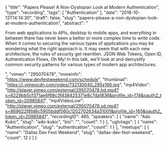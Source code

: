 {
  "title": "Papers Please! A Non-Dystopian Look at Modern Authentication",
  "type": "recording",
  "tags": [
    "Authentication"
  ],
  "date": "2018-10-13T14:14:30",
  "draft": false,
  "slug": "papers-please-a-non-dystopian-look-at-modern-authentication",
  "abstract": "<p>From web applications to APIs, desktop to mobile apps, and everything in between there has never been a better or more complex time to write code. When it comes to securing the various types of applications you may be wondering what the right approach is. It may seem that with each new architecture, the rules of security get rewritten. JSON Web Tokens, Open ID, Authentication Flows, Oh My! In this talk, we'll look at and demystify common security patterns for various types of modern app architectures.</p>",
  "vimeo": "295070478",
  "moreinfo": "https://www.devfestweekend.com/schedule",
  "thumbnail": "https://i.vimeocdn.com/video/732130040_295x166.jpg",
  "mp4Video": "http://player.vimeo.com/external/295070478.hd.mp4?s=6229bb5cf371ae6f68c3f438425371e8c7da1836&profile_id=174&oauth2_token_id=20985841",
  "mp4VideoLow": "http://player.vimeo.com/external/295070478.sd.mp4?s=869622f8fd6c5905bddf560c1202702634a31001&profile_id=165&oauth2_token_id=20985841",
  "recordingID": 465,
  "speakers": [
    {
      "name": "Ado Kukic",
      "slug": "ado-kukic",
      "bio": "",
      "count": 1
    }
  ],
  "ugtvtags": [
    {
      "name": "Authentication",
      "slug": "authentication",
      "count": 1
    }
  ],
  "meetups": [
    {
      "name": "Dallas Dev Fest Weekend",
      "slug": "dallas-dev-fest-weekend",
      "count": 12
    }
  ]
}